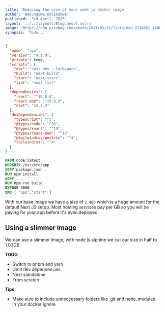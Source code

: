 ```yaml
---
title: 'Reducing the size of your node js docker image'
author: 'Wakunguma Kalimukwa'
published: '3rd April, 2025'
layout: '../../layouts/BlogLayout.astro'
image: 'https://cdn.pixabay.com/photo/2017/03/11/11/44/man-2134881_1280.jpg'
synopsis: 'Todo...'
---
```


```json
{
  "name": "app",
  "version": "0.1.0",
  "private": true,
  "scripts": {
    "dev": "next dev --turbopack",
    "build": "next build",
    "start": "next start",
    "lint": "next lint"
  },
  "dependencies": {
    "react": "^19.0.0",
    "react-dom": "^19.0.0",
    "next": "15.2.4"
  },
  "devDependencies": {
    "typescript": "^5",
    "@types/node": "^20",
    "@types/react": "^19",
    "@types/react-dom": "^19",
    "@tailwindcss/postcss": "^4",
    "tailwindcss": "^4"
  }
}
```

```dockerfile
FROM node:latest
WORKDIR /usr/src/app
COPY package.json .
RUN npm install
COPY . .
RUN npm run build
EXPOSE 3000
CMD [ "npm","start" ]
```

With our base image we have a size of `2.4Gb` which is a huge amount for the default Next JS setup. Most hosting services pay per GB so you will be paying for your app before it's even deployed.

## Using a slimmer image

We can use a slimmer image, with node js alphine we cut our size in half to 1.03GB.

**TODO**

- Switch to pnpm and yarn
- Omit dev dependencies
- Next standalone
- From scratch
  
**Tips**

- Make sure to include unneccessary folders like .git and node_modules in your docker ignore
